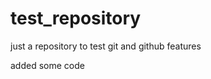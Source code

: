 test_repository
===============

just a repository to test git and github features

added some code
